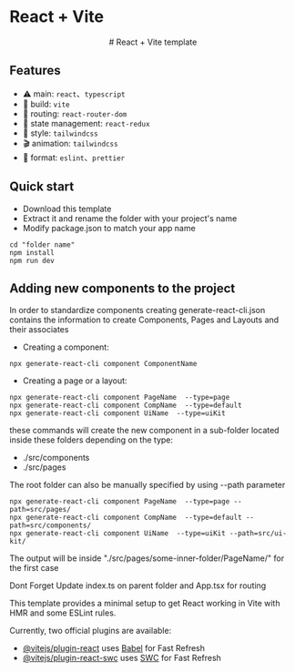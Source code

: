 # React + Vite

<div align="center" markdown="1">
# React + Vite template
<br>
</div>

## Features

- ⚠️ main: `react`、`typescript`
- 🚚 build: `vite`
- 🚀 routing: `react-router-dom`
- 🚧 state management: `react-redux`
- 🎨 style: `tailwindcss`
- 🎬 animation: `tailwindcss`
- 📒 format: `eslint`、`prettier`

## Quick start

- Download this template
- Extract it and rename the folder with your project's name
- Modify package.json to match your app name

```
cd "folder name"
npm install
npm run dev
```

## Adding new components to the project

In order to standardize components creating generate-react-cli.json contains the information to create Components, Pages and Layouts and their associates

- Creating a component:

```
npx generate-react-cli component ComponentName
```

- Creating a page or a layout:

```
npx generate-react-cli component PageName  --type=page
npx generate-react-cli component CompName  --type=default
npx generate-react-cli component UiName  --type=uiKit
```

these commands will create the new component in a sub-folder located inside these folders depending on the type:

- ./src/components
- ./src/pages

The root folder can also be manually specified by using --path parameter

```
npx generate-react-cli component PageName  --type=page --path=src/pages/
npx generate-react-cli component CompName  --type=default --path=src/components/
npx generate-react-cli component UiName  --type=uiKit --path=src/ui-kit/
```

The output will be inside "./src/pages/some-inner-folder/PageName/" for the first case

Dont Forget Update index.ts on parent folder and App.tsx for routing

This template provides a minimal setup to get React working in Vite with HMR and some ESLint rules.

Currently, two official plugins are available:

- [@vitejs/plugin-react](https://github.com/vitejs/vite-plugin-react/blob/main/packages/plugin-react/README.md) uses [Babel](https://babeljs.io/) for Fast Refresh
- [@vitejs/plugin-react-swc](https://github.com/vitejs/vite-plugin-react-swc) uses [SWC](https://swc.rs/) for Fast Refresh

